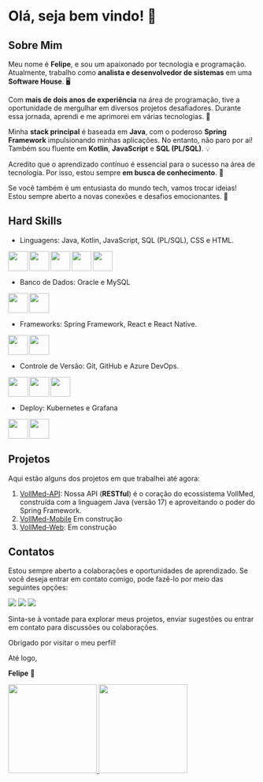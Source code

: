 # Olá, seja bem vindo! 👋

## **Sobre Mim**

Meu nome é **Felipe**, e sou um apaixonado por tecnologia e programação. Atualmente, trabalho como **analista e desenvolvedor de sistemas** em uma **Software House**. 🖥️

Com **mais de dois anos de experiência** na área de programação, tive a oportunidade de mergulhar em diversos projetos desafiadores. Durante essa jornada, aprendi e me aprimorei em várias tecnologias. 🚀

Minha **stack principal** é baseada em **Java**, com o poderoso **Spring Framework** impulsionando minhas aplicações. No entanto, não paro por aí! Também sou fluente em **Kotlin**, **JavaScript** e **SQL (PL/SQL)**. 💡

Acredito que o aprendizado contínuo é essencial para o sucesso na área de tecnologia. Por isso, estou sempre **em busca de conhecimento**. 🌟

Se você também é um entusiasta do mundo tech, vamos trocar ideias! Estou sempre aberto a novas conexões e desafios emocionantes. 🤝

## **Hard Skills**
- Linguagens: Java, Kotlin, JavaScript, SQL (PL/SQL), CSS e HTML.
<img align="left" src="https://cdn.jsdelivr.net/gh/devicons/devicon/icons/java/java-original.svg" width="40" height="40"/>
<img align="left" src="https://cdn.jsdelivr.net/gh/devicons/devicon/icons/kotlin/kotlin-original.svg" width="40" height="40"/>
<img align="left" src="https://cdn.jsdelivr.net/gh/devicons/devicon/icons/javascript/javascript-original.svg" width="40" height="40"/>
<img align="left" src="https://cdn.jsdelivr.net/gh/devicons/devicon/icons/css3/css3-original.svg" width="40" height="40"/>
<img align="" src="https://cdn.jsdelivr.net/gh/devicons/devicon/icons/html5/html5-original.svg" width="40" height="40"/>

- Banco de Dados: Oracle e MySQL
<img align="left" src="https://cdn.jsdelivr.net/gh/devicons/devicon/icons/oracle/oracle-original.svg" width="40" height="40"/>
<img align="" src="https://cdn.jsdelivr.net/gh/devicons/devicon/icons/mysql/mysql-original.svg" width="40" height="40"/>

      
- Frameworks: Spring Framework, React e React Native.
<img align="left" src="https://cdn.jsdelivr.net/gh/devicons/devicon/icons/spring/spring-original.svg" width="40" height="40" />
<img align="" src="https://cdn.jsdelivr.net/gh/devicons/devicon/icons/react/react-original.svg" width="40" height="40"/>

- Controle de Versão: Git, GitHub e Azure DevOps.
<img align="left" src="https://cdn.jsdelivr.net/gh/devicons/devicon/icons/git/git-original.svg" width="40" height="40"/>
<img align="left" src="https://cdn.jsdelivr.net/gh/devicons/devicon/icons/azure/azure-original.svg" width="40" height="40"/>
<img align="" src="https://cdn.jsdelivr.net/gh/devicons/devicon/icons/github/github-original.svg" width="40" height="40"/>

- Deploy: Kubernetes e Grafana
<img align="left" src="https://cdn.jsdelivr.net/gh/devicons/devicon/icons/kubernetes/kubernetes-plain.svg" width="40" height="40"/>
<img  align="" src="https://cdn.jsdelivr.net/gh/devicons/devicon/icons/grafana/grafana-original.svg" width="40" height="40"/>

## **Projetos**

Aqui estão alguns dos projetos em que trabalhei até agora:

1. [VollMed-API](https://github.com/garcfelip/VollMed-API): Nossa API (**RESTful**) é o coração do ecossistema VollMed, construída com a linguagem Java (versão 17) e aproveitando o poder do Spring Framework.
2. [VollMed-Mobile](https://github.com/garcfelip/VollMed-Mobile) Em construção
3. [VollMed-Web](https://github.com/garcfelip/VollMed-Web): Em construção

## **Contatos**
Estou sempre aberto a colaborações e oportunidades de aprendizado. Se você deseja entrar em contato comigo, pode fazê-lo por meio das seguintes opções:
<div>
<a href = "mailto:felipegarc.tech@gmail.com"><img loading="lazy" src="https://img.shields.io/badge/Gmail-D14836?style=for-the-badge&logo=gmail&logoColor=white" target="_blank"></a>
<a href="https://www.linkedin.com/in/felipegarciatech" target="_blank"><img loading="lazy" src="https://img.shields.io/badge/-LinkedIn-%230077B5?style=for-the-badge&logo=linkedin&logoColor=white" target="_blank"></a>  
<a href="https://instagram.com/garctech" target="_blank"><img loading="lazy" src="https://img.shields.io/badge/-Instagram-%23E4405F?style=for-the-badge&logo=instagram&logoColor=white" target="_blank"></a> 
<!-- <a href="https://www.youtube.com/@garctech" target="_blank"><img loading="lazy" src="https://img.shields.io/badge/YouTube-FF0000?style=for-the-badge&logo=youtube&logoColor=white" target="_blank"></a>-->
</div>

Sinta-se à vontade para explorar meus projetos, enviar sugestões ou entrar em contato para discussões ou colaborações.

Obrigado por visitar o meu perfil!

Até logo,

**Felipe** 🚀

<div>
<a href="https://github.com/seu-usuário-aqui">
<img loading="lazy" height="180em" src="https://github-readme-stats.vercel.app/api/top-langs/?username=garcfelip&layout=compact&langs_count=7&theme=highcontrast"/>
<img loading="lazy" height="180em" src="https://github-readme-stats.vercel.app/api?username=garcfelip&show_icons=true&theme=highcontrast&include_all_commits=true&count_private=true"/>
</div>

